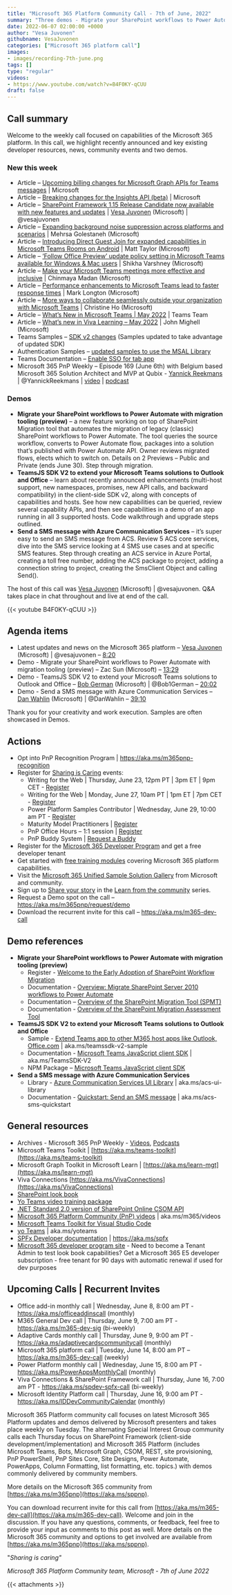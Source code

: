 ```yaml
---
title: "Microsoft 365 Platform Community Call - 7th of June, 2022"  
summary: "Three demos - Migrate your SharePoint workflows to Power Automate with migration tooling (preview), TeamsJS SDK V2 to extend your Microsoft Teams solutions to Outlook and Office, and Send a SMS message with Azure Communication Services. New articles, updated samples."
date: 2022-06-07 02:00:00 +0000
author: "Vesa Juvonen"
githubname: VesaJuvonen
categories: ["Microsoft 365 platform call"]
images:
- images/recording-7th-june.png
tags: []
type: "regular"
videos:
- https://www.youtube.com/watch?v=B4F0KY-qCUU
draft: false
---
```


## Call summary

Welcome to the weekly call focused on capabilities of the Microsoft 365 platform.  In this call, we highlight recently announced and key existing developer resources, news, community events and two demos.

### New this week

* Article – [Upcoming billing changes for Microsoft Graph APIs for Teams messages](https://devblogs.microsoft.com/microsoft365dev/upcoming-billing-changes-for-microsoft-graph-apis-for-teams-messages/) \| Microsoft
* Article – [Breaking changes for the Insights API (beta)](https://devblogs.microsoft.com/microsoft365dev/breaking-changes-for-the-insights-api-beta/) \| Microsoft
* Article – [SharePoint Framework 1.15 Release Candidate now available with new features and updates](https://devblogs.microsoft.com/microsoft365dev/sharepoint-framework-1-15-release-candidate-new-features-for-viva-connections-microsoft-teams-and-sharepoint/) \| [Vesa Juvonen](http://twitter.com/vesajuvonen) (Microsoft) \| @vesajuvonen
* Article – [Expanding background noise suppression across platforms and scenarios](https://techcommunity.microsoft.com/t5/microsoft-teams-blog/expanding-background-noise-suppression-across-platforms-and/ba-p/3300366) \| Mehrsa Golestaneh (Microsoft)
* Article – [Introducing Direct Guest Join for expanded capabilities in Microsoft Teams Rooms on Android](https://techcommunity.microsoft.com/t5/microsoft-teams-blog/introducing-direct-guest-join-for-expanded-capabilities-in/ba-p/3467078) \| Matt Taylor (Microsoft)
* Article – [‘Follow Office Preview’ update policy setting in Microsoft Teams available for Windows & Mac users](https://techcommunity.microsoft.com/t5/microsoft-teams-blog/follow-office-preview-update-policy-setting-in-microsoft-teams/ba-p/3466821) \| Shikha Varshney (Microsoft)
* Article – [Make your Microsoft Teams meetings more effective and inclusive](https://techcommunity.microsoft.com/t5/microsoft-teams-blog/make-your-microsoft-teams-meetings-more-effective-and-inclusive/ba-p/3423688) \| Chinmaya Madan (Microsoft)
* Article – [Performance enhancements to Microsoft Teams lead to faster response times](https://techcommunity.microsoft.com/t5/microsoft-teams-blog/performance-enhancements-to-microsoft-teams-lead-to-faster/ba-p/3460419) \| Mark Longton (Microsoft)
* Article – [More ways to collaborate seamlessly outside your organization with Microsoft Teams](https://techcommunity.microsoft.com/t5/microsoft-teams-blog/more-ways-to-collaborate-seamlessly-outside-your-organization/ba-p/3452686) \| Christine Ho (Microsoft)
* Article – [What’s New in Microsoft Teams \| May 2022](https://techcommunity.microsoft.com/t5/microsoft-teams-blog/what-s-new-in-microsoft-teams-may-2022/ba-p/3440546) \| Teams Team
* Article – [What’s new in Viva Learning – May 2022](https://techcommunity.microsoft.com/t5/microsoft-viva-blog/what-s-new-in-viva-learning-may-2022/ba-p/3435796) \| John Mighell (Microsoft)
* Teams Samples – [SDK v2 changes](https://github.com/OfficeDev/Microsoft-Teams-Samples/tree/main/samples) (Samples updated to take advantage of updated SDK)
* Authentication Samples – [updated samples to use the MSAL Library](https://github.com/OfficeDev/Microsoft-Teams-Samples/tree/main/samples)
* Teams Documentation – [Enable SSO for tab app](https://docs.microsoft.com/microsoftteams/platform/tabs/how-to/authentication/tab-sso-overview)
* Microsoft 365 PnP Weekly – Episode 169 (June 6th) with Belgium based Microsoft 365 Solution Architect and MVP at Qubix - [Yannick Reekmans](http://twitter.com/YannickReekmans) \| @YannickReekmans \| [video](https://pnp.github.io/blog/microsoft-365-pnp-weekly/episode-169/) \| [podcast](https://www.podbean.com/media/share/pb-uvjxj-1244047)

### Demos

* **Migrate your SharePoint workflows to Power Automate with migration tooling (preview)** – a new feature working on top of SharePoint Migration tool that automates the migration of legacy (classic) SharePoint workflows to Power Automate. The tool queries the source workflow, converts to Power Automate flow, packages into a solution that’s published with Power Automate API. Owner reviews migrated flows, elects which to switch on. Details on 2 Previews – Public and Private (ends June 30). Step through migration.
* **TeamsJS SDK V2 to extend your Microsoft Teams solutions to Outlook and Office** – learn about recently announced enhancements (multi-host support, new namespaces, promises, new API calls, and backward compatibility) in the client-side SDK v2, along with concepts of capabilities and hosts. See how new capabilities can be queried, review several capability APIs, and then see capabilities in a demo of an app running in all 3 supported hosts. Code walkthrough and upgrade steps outlined.
* **Send a SMS message with Azure Communication Services** – it’s super easy to send an SMS message from ACS. Review 5 ACS core services, dive into the SMS service looking at 4 SMS use cases and at specific SMS features. Step through creating an ACS service in Azure Portal, creating a toll free number, adding the ACS package to project, adding a connection string to project, creating the SmsClient Object and calling Send().

The host of this call was [Vesa Juvonen](http://twitter.com/vesajuvonen) (Microsoft) \| @vesajuvonen. Q&A takes place in chat throughout and live at end of the call.

{{< youtube B4F0KY-qCUU >}}

## Agenda items

* Latest updates and news on the Microsoft 365 platform – [Vesa Juvonen](http://twitter.com/vesajuvonen) (Microsoft) \| @vesajuvonen – [8:20](https://youtu.be/B4F0KY-qCUU?t=500)
* Demo - Migrate your SharePoint workflows to Power Automate with migration tooling (preview) – Zac Sun (Microsoft) – [13:29](https://youtu.be/B4F0KY-qCUU?t=809)
* Demo - TeamsJS SDK V2 to extend your Microsoft Teams solutions to Outlook and Office – [Bob German](http://twitter.com/Bob1German) (Microsoft) \| @Bob1German – [20:02](https://youtu.be/B4F0KY-qCUU?t=1202)
* Demo - Send a SMS message with Azure Communication Services – [Dan Wahlin](http://twitter.com/DanWahlin) (Microsoft) \| @DanWahlin – [39:10](https://youtu.be/B4F0KY-qCUU?t=2350)

Thank you for your creativity and work execution. Samples are often showcased in Demos.

## Actions

* Opt into PnP Recognition Program \| <https://aka.ms/m365pnp-recognition>
* Register for [Sharing is Caring](https://pnp.github.io/sharing-is-caring/) events:
    * Writing for the Web \| Thursday, June 23, 12pm PT \| 3pm ET \| 9pm CET - [Register](https://forms.microsoft.com/pages/responsepage.aspx?id=KtIy2vgLW0SOgZbwvQuRaXDXyCl9DkBHq4A2OG7uLpdUQkYwOVhZTkg3Rk9TVUI3NlA4R0Y0RTFSTy4u)
    * Writing for the Web \| Monday, June 27, 10am PT \| 1pm ET \| 7pm CET - [Register](https://forms.microsoft.com/pages/responsepage.aspx?id=KtIy2vgLW0SOgZbwvQuRaXDXyCl9DkBHq4A2OG7uLpdUQkYwOVhZTkg3Rk9TVUI3NlA4R0Y0RTFSTy4u)
    * Power Platform Samples Contributor \| Wednesday, June 29, 10:00 am PT - [Register](https://forms.microsoft.com/pages/responsepage.aspx?id=KtIy2vgLW0SOgZbwvQuRaXDXyCl9DkBHq4A2OG7uLpdUN09VTVU2QzRLNE0yVERQMklHSDBMUTJGWC4u)
    * Maturity Model Practitioners \| [Register](https://aka.ms/mm4m365)
    * PnP Office Hours – 1:1 session \| [Register](https://outlook.office365.com/owa/calendar/PnPSharingisCaring@warner.digital/bookings/)
    * PnP Buddy System \| [Request a Buddy](https://forms.office.com/Pages/ResponsePage.aspx?id=KtIy2vgLW0SOgZbwvQuRaXDXyCl9DkBHq4A2OG7uLpdUMjRRUVg4NElZUUJLTEY1TVVSVDJFRFpLRS4u)
* Register for the [Microsoft 365 Developer Program](https://aka.ms/m365/devprogram) and get a free developer tenant
* Get started with [free training modules](https://aka.ms/m365/dev/learn) covering Microsoft 365 platform capabilities.
* Visit the [Microsoft 365 Unified Sample Solution Gallery](https://adoption.microsoft.com/sample-solution-gallery) from Microsoft and community.
* Sign up to [Share your story](https://aka.ms/share-your-story) in the [Learn from the community](https://aka.ms/LearnFromTheCommunity/ThisWeek) series.
* Request a Demo spot on the call – <https://aka.ms/m365pnp/request/demo>
* Download the recurrent invite for this call – <https://aka.ms/m365-dev-call>

## Demo references

* **Migrate your SharePoint workflows to Power Automate with migration tooling (preview)**
    * Register - [Welcome to the Early Adoption of SharePoint Workflow Migration](https://forms.office.com/r/SX9VBNFJbX)
    * Documentation - [Overview: Migrate SharePoint Server 2010 workflows to Power Automate](https://docs.microsoft.com/sharepointmigration/spmt-workflow-overview)
    * Documentation – [Overview of the SharePoint Migration Tool (SPMT)](https://docs.microsoft.com/sharepointmigration/introducing-the-sharepoint-migration-tool)
    * Documentation - [Overview of the SharePoint Migration Assessment Tool](https://docs.microsoft.com/sharepointmigration/overview-of-the-sharepoint-migration-assessment-tool)
* **TeamsJS SDK V2 to extend your Microsoft Teams solutions to Outlook and Office**
    * Sample - [Extend Teams app to other M365 host apps like Outlook, Office.com](https://github.com/OfficeDev/m365-msteams-northwind-app-samples/tree/main/experimental/ExtendTeamsforM365) \| aka.ms/teamssdk-v2-sample
    * Documentation - [Microsoft Teams JavaScript client SDK](https://docs.microsoft.com/javascript/api/overview/msteams-client) \| aka.ms/TeamsSDK-V2
    * NPM Package – [Microsoft Teams JavaScript client SDK](https://www.npmjs.com/package/@microsoft/teams-js/)
* **Send a SMS message with Azure Communication Services**
    * Library - [Azure Communication Services UI Library](https://azure.github.io/communication-ui-library/?path=/docs/overview--page) \| aka.ms/acs-ui-library
    * Documentation - [Quickstart: Send an SMS message](https://docs.microsoft.com/azure/communication-services/quickstarts/sms/send) \| aka.ms/acs-sms-quickstart

## General resources

* Archives - Microsoft 365 PnP Weekly - [Videos](https://www.youtube.com/playlist?list=PLR9nK3mnD-OVYI-St_CBiFfuL4CZbBpkC), [Podcasts](https://pnpweekly.podbean.com/)
* Microsoft Teams Toolkit | [https://aka.ms/teams-toolkit](https://aka.ms/teams-toolkit)
* Microsoft Graph Toolkit in Microsoft Learn | [https://aka.ms/learn-mgt](https://aka.ms/learn-mgt)
* Viva Connections [https://aka.ms/VivaConnections](https://aka.ms/VivaConnections)
* [SharePoint look book](https://lookbook.microsoft.com/?WT.mc_id=m365-24198-cxa)
* [Yo Teams video training package](https://aka.ms/yoteams-training)
* [.NET Standard 2.0 version of SharePoint Online CSOM API](https://developer.microsoft.com/microsoft-365/blogs/net-standard-version-of-sharepoint-online-csom-apis?WT.mc_id=m365-24198-cxa)
* [Microsoft 365 Platform Community (PnP) videos](https://aka.ms/m365/videos) | aka.ms/m365/videos
* [Microsoft Teams Toolkit for Visual Studio Code](https://marketplace.visualstudio.com/items?itemName=TeamsDevApp.ms-teams-vscode-extension)
* [yo Teams](https://aka.ms/yoteams) | aka.ms/yoteams
* [SPFx Developer documentation](https://aka.ms/spfx) | <https://aka.ms/spfx>
* [Microsoft 365 developer program site](https://developer.microsoft.com/office/dev-program?WT.mc_id=m365-24198-cxa) - Need to become a Tenant Admin to test look book capabilities? Get a Microsoft 365 E5 developer subscription - free tenant for 90 days with automatic renewal if used for dev purposes

## Upcoming Calls | Recurrent Invites

* Office add-in monthly call \| Wednesday, June 8, 8:00 am PT - <https://aka.ms/officeaddinscall> (monthly)
* M365 General Dev call \| Thursday, June 9, 7:00 am PT - <https://aka.ms/m365-dev-sig> (bi-weekly)
* Adaptive Cards monthly call \| Thursday, June 9, 9:00 am PT - <https://aka.ms/adaptivecardscommunitycall> (monthly)
* Microsoft 365 platform call \| Tuesday, June 14, 8:00 am PT – <https://aka.ms/m365-dev-call> (weekly)
* Power Platform monthly call \| Wednesday, June 15, 8:00 am PT - <https://aka.ms/PowerAppsMonthlyCall> (monthly)
* Viva Connections & SharePoint Framework call \| Thursday, June 16, 7:00 am PT - <https://aka.ms/spdev-spfx-call> (bi-weekly)
* Microsoft Identity Platform call \| Thursday, June 16, 9:00 am PT - <https://aka.ms/IDDevCommunityCalendar> (monthly)

Microsoft 365 Platform community call focuses on latest Microsoft 365 Platform updates and demos delivered by Microsoft presenters and takes place weekly on Tuesday.  The alternating Special Interest Group community calls each Thursday focus on SharePoint Framework (client-side development/implementation) and Microsoft 365 Platform (includes Microsoft Teams, Bots, Microsoft Graph, CSOM, REST, site provisioning, PnP PowerShell, PnP Sites Core, Site Designs, Power Automate, PowerApps, Column Formatting, list formatting, etc. topics.) with demos commonly delivered by community members.

More details on the Microsoft 365 community from [https://aka.ms/m365pnp](https://aka.ms/sppnp).

You can download recurrent invite for this call from [https://aka.ms/m365-dev-call](https://aka.ms/m365-dev-call).  Welcome and join in the discussion. If you have any questions, comments, or feedback, feel free to provide your input as comments to this post as well. More details on the Microsoft 365 community and options to get involved are available from [https://aka.ms/m365pnp](https://aka.ms/sppnp).


&quot;_Sharing is caring&quot;_

_Microsoft 365 Platform Community team, Microsoft - 7th of June 2022_

{{< attachments >}}

